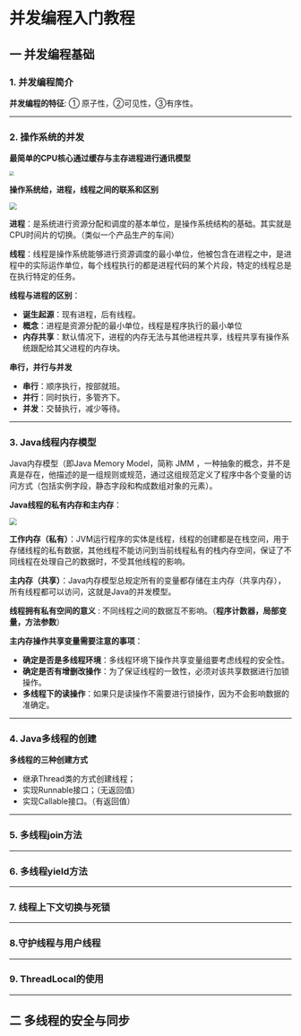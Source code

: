 # 并发编程入门教程

## 一  并发编程基础

### 1. 并发编程简介

**并发编程的特征**: ① 原子性，②可见性，③有序性。

---

### 2. 操作系统的并发

**最简单的CPU核心通过缓存与主存进程进行通讯模型**

<img src="http://img.mukewang.com/wiki/5efc3cd809bf95de07000298.jpg" style="zoom:50%;" />

**操作系统给，进程，线程之间的联系和区别**

<img src="http://img.mukewang.com/wiki/5efc3cf1093ad6c707000253.jpg" style="zoom:80%;" />

**进程**：是系统进行资源分配和调度的基本单位，是操作系统结构的基础。其实就是CPU时间片的切换。（类似一个产品生产的车间）

**线程**：线程是操作系统能够进行资源调度的最小单位，他被包含在进程之中，是进程中的实际运作单位，每个线程执行的都是进程代码的某个片段，特定的线程总是在执行特定的任务。

**线程与进程的区别**：

* **诞生起源**：现有进程，后有线程。
* **概念**：进程是资源分配的最小单位，线程是程序执行的最小单位
* **内存共享**：默认情况下，进程的内存无法与其他进程共享，线程共享有操作系统跟配给其父进程的内存块。

**串行，并行与并发**

* **串行**：顺序执行，按部就班。
* **并行**：同时执行，多管齐下。
* **并发**：交替执行，减少等待。

---

### 3. Java线程内存模型

Java内存模型（即Java Memory Model，简称 JMM ，一种抽象的概念，并不是真是存在，他描述的是一组规则或规范，通过这组规范定义了程序中各个变量的访问方式（包括实例字段，静态字段和构成数组对象的元素）。

**Java线程的私有内存和主内存**：

<img src="http://img.mukewang.com/wiki/5efc8887097f2fbc07000226.jpg" style="zoom:80%;" />

**工作内存（私有）**：JVM运行程序的实体是线程，线程的创建都是在栈空间，用于存储线程的私有数据，其他线程不能访问到当前线程私有的栈内存空间，保证了不同线程在处理自己的数据时，不受其他线程的影响。

**主内存（共享）**：Java内存模型总规定所有的变量都存储在主内存（共享内存），所有线程都可以访问，这就是Java的并发模型。

**线程拥有私有空间的意义** : 不同线程之间的数据互不影响。（**程序计数器，局部变量，方法参数**）

**主内存操作共享变量需要注意的事项**：

* **确定是否是多线程环境**：多线程环境下操作共享变量组要考虑线程的安全性。
* **确定是否有增删改操作**：为了保证线程的一致性，必须对该共享数据进行加锁操作。
* **多线程下的读操作**：如果只是读操作不需要进行锁操作，因为不会影响数据的准确定。

---

### 4. Java多线程的创建

**多线程的三种创建方式**

* 继承Thread类的方式创建线程；
* 实现Runnable接口；（无返回值）
* 实现Callable接口。（有返回值）



---

### 5. 多线程join方法

---

### 6. 多线程yield方法

---

### 7. 线程上下文切换与死锁

---

### 8.守护线程与用户线程

---

### 9. ThreadLocal的使用

---

## 二 多线程的安全与同步





